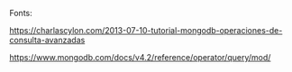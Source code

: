 Fonts:

https://charlascylon.com/2013-07-10-tutorial-mongodb-operaciones-de-consulta-avanzadas

https://www.mongodb.com/docs/v4.2/reference/operator/query/mod/

